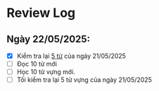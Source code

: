 # Review Log

## Ngày 22/05/2025:

- [x] Kiểm tra lại [5 từ](../vocabulary/vocabulary.md#day-1) của ngày 21/05/2025
- [ ] Đọc 10 từ mới
- [ ] Học 10 từ vựng mới.
- [ ] Tối kiểm tra lại 5 từ vựng của ngày 21/05/2025
